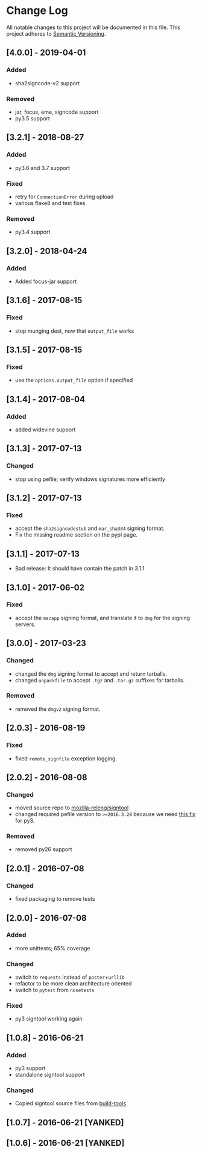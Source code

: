 # Change Log
All notable changes to this project will be documented in this file.
This project adheres to [Semantic Versioning](http://semver.org/).

## [4.0.0] - 2019-04-01
### Added
- sha2signcode-v2 support

### Removed
- jar, focus, eme, signcode support
- py3.5 support

## [3.2.1] - 2018-08-27
### Added
- py3.6 and 3.7 support

### Fixed
- retry for `ConnectionError` during upload
- various flake8 and test fixes

### Removed
- py3.4 support

## [3.2.0] - 2018-04-24
### Added
- Added focus-jar support

## [3.1.6] - 2017-08-15
### Fixed
- stop munging dest, now that `output_file` works

## [3.1.5] - 2017-08-15
### Fixed
- use the `options.output_file` option if specified

## [3.1.4] - 2017-08-04
### Added
- added widevine support

## [3.1.3] - 2017-07-13
### Changed
- stop using pefile; verify windows signatures more efficiently

## [3.1.2] - 2017-07-13
### Fixed
- accept the `sha2signcodestub` and `mar_sha384` signing format.
- Fix the missing readme section on the pypi page.

## [3.1.1] - 2017-07-13
- Bad release: It should have contain the patch in 3.1.1

## [3.1.0] - 2017-06-02
### Fixed
- accept the `macapp` signing format, and translate it to `dmg` for the signing servers.

## [3.0.0] - 2017-03-23
### Changed
- changed the `dmg` signing format to accept and return tarballs.
- changed `unpackfile` to accept `.tgz` and `.tar.gz` suffixes for tarballs.

### Removed
- removed the `dmgv2` signing format.

## [2.0.3] - 2016-08-19
### Fixed

- fixed `remote_signfile` exception logging.

## [2.0.2] - 2016-08-08
### Changed

- moved source repo to [mozilla-releng/signtool](https://github.com/mozilla-releng/signtool)
- changed required pefile version to `>=2016.3.28` because we need [this fix](https://github.com/erocarrera/pefile/commit/ac410dcf7fff6840a06bc50e374f4b4db33e0c0e) for py3.

### Removed

- removed py26 support

## [2.0.1] - 2016-07-08
### Changed

- fixed packaging to remove tests

## [2.0.0] - 2016-07-08
### Added
- more unittests; 65% coverage

### Changed

- switch to `requests` instead of `poster`+`urllib`
- refactor to be more clean architecture oriented
- switch to `pytest` from `nosetests`

### Fixed

- py3 signtool working again

## [1.0.8] - 2016-06-21
### Added

- py3 support
- standalone signtool support

### Changed

- Copied signtool source files from [build-tools](https://github.com/escapewindow/build-tools/commit/2c797a5623efc391cd09304d314571638b596e8c)

## [1.0.7] - 2016-06-21 [YANKED]
## [1.0.6] - 2016-06-21 [YANKED]
